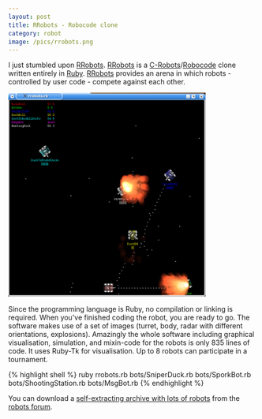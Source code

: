 ```yaml
---
layout: post
title: RRobots - Robocode clone
category: robot
image: /pics/rrobots.png
---
```


I just stumbled upon [RRobots]. [RRobots] is a [C-Robots]/[Robocode] clone written entirely in [Ruby]. [RRobots] provides an arena in which robots - controlled by user code - compete against each other.

<span class="center"><img src="/pics/rrobots.png" width="400" alt=""/></span>

Since the programming language is Ruby, no compilation or linking is required. When you've finished coding the robot, you are ready to go. The software makes use of a set of images (turret, body, radar with different orientations, explosions). Amazingly the whole software including graphical visualisation, simulation, and mixin-code for the robots is only 835 lines of code. It uses Ruby-Tk for visualisation. Up to 8 robots can participate in a tournament.

{% highlight shell %}
ruby rrobots.rb bots/SniperDuck.rb bots/SporkBot.rb bots/ShootingStation.rb bots/MsgBot.rb
{% endhighlight %}

You can download a [self-extracting archive with lots of robots][RobotPack] from the [robots forum].

[RRobots]: http://rubyforge.org/projects/rrobots/
[C-Robots]: http://en.wikipedia.org/wiki/Crobots">C-Robots
[Robocode]: http://robocode.sourceforge.net/">Robocode
[Ruby]: http://www.ruby-lang.org/
[RobotPack]: http://rubyforge.org/forum/forum.php?thread_id=4472&forum_id=4792
[robots forum]: http://rubyforge.org/forum/forum.php?forum_id=4792
